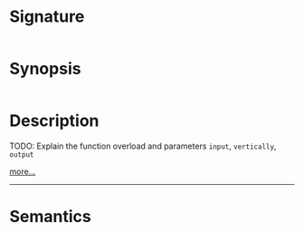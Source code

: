 # Signature
```vikid-signature
```

# Synopsis
```vikid-synopsis
```

# Description
TODO: Explain the function overload and parameters `input`, `vertically`, `output`

[more...](https://en.wikipedia.org/wiki/Translation_(geometry))

----
# Semantics